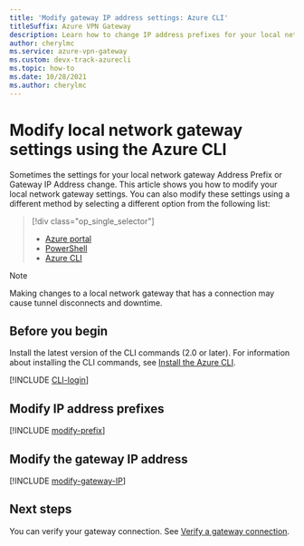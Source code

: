 ```yaml
---
title: 'Modify gateway IP address settings: Azure CLI'
titleSuffix: Azure VPN Gateway
description: Learn how to change IP address prefixes for your local network gateway using the Azure CLI.
author: cherylmc
ms.service: azure-vpn-gateway
ms.custom: devx-track-azurecli
ms.topic: how-to
ms.date: 10/28/2021
ms.author: cherylmc
---
```

# Modify local network gateway settings using the Azure CLI

Sometimes the settings for your local network gateway Address Prefix or Gateway IP Address change. This article shows you how to modify your local network gateway settings. You can also modify these settings using a different method by selecting a different option from the following list:

> [!div class="op_single_selector"]
> * [Azure portal](vpn-gateway-modify-local-network-gateway-portal.md)
> * [PowerShell](vpn-gateway-modify-local-network-gateway.md)
> * [Azure CLI](vpn-gateway-modify-local-network-gateway-cli.md)
>
>

>[!NOTE]
> Making changes to a local network gateway that has a connection may cause tunnel disconnects and downtime.
>

## <a name="before"></a>Before you begin

Install the latest version of the CLI commands (2.0 or later). For information about installing the CLI commands, see [Install the Azure CLI](/cli/azure/install-azure-cli).

[!INCLUDE [CLI-login](../../includes/vpn-gateway-cli-login-include.md)]

## <a name="ipaddprefix"></a>Modify IP address prefixes

[!INCLUDE [modify-prefix](../../includes/vpn-gateway-modify-ip-prefix-cli-include.md)]

## <a name="gwip"></a>Modify the gateway IP address

[!INCLUDE [modify-gateway-IP](../../includes/vpn-gateway-modify-lng-gateway-ip-cli-include.md)]

## Next steps

You can verify your gateway connection. See [Verify a gateway connection](vpn-gateway-verify-connection-resource-manager.md).
